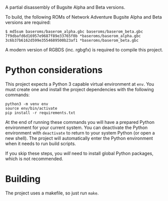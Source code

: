A partial disassembly of Bugsite Alpha and Beta versions.

To build, the following ROMs of Network Adventure Bugsite Alpha and Beta
versions are required:

```
$ md5sum baseroms/baserom_alpha.gbc baseroms/baserom_beta.gbc
7f9dbafd6d16957e9687f89e33765f0b *baseroms/baserom_alpha.gbc
3c6b37b6162d599e3554689500b23af1 *baseroms/baserom_beta.gbc
```

A modern version of RGBDS (inc. rgbgfx) is required to compile this project.

# Python considerations

This project expects a Python 3 capable virtual environment at `env`. You must
create one and install the project dependencies with the following commands:

```
python3 -m venv env
source env/bin/activate
pip install -r requirements.txt
```

At the end of running these commands you will have a prepared Python
environment for your current system. You can deactivate the Python environment
with `deactivate` to return to your system Python (or open a new shell). The
project will automatically enter the Python environment when it needs to run
build scripts.

If you skip these steps, you *will* need to install global Python packages,
which is not recommended.

# Building

The project uses a makefile, so just run `make`.